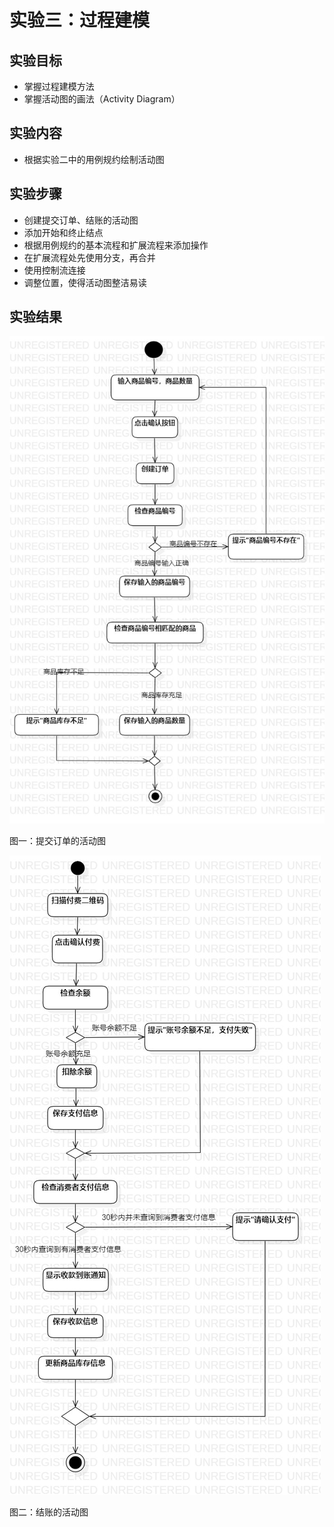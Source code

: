 # 实验三：过程建模

## 实验目标

- 掌握过程建模方法
- 掌握活动图的画法（Activity Diagram）

## 实验内容

- 根据实验二中的用例规约绘制活动图

## 实验步骤

- 创建提交订单、结账的活动图
- 添加开始和终止结点
- 根据用例规约的基本流程和扩展流程来添加操作
- 在扩展流程处先使用分支，再合并
- 使用控制流连接
- 调整位置，使得活动图整洁易读

## 实验结果
![活动图](./Lab3_ActivityDiagram1.jpg)

图一：提交订单的活动图

![活动图](./Lab3_ActivityDiagram2.jpg)

图二：结账的活动图

